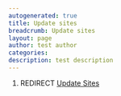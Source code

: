 ```yaml
---
autogenerated: true
title: Update sites
breadcrumb: Update sites
layout: page
author: test author
categories: 
description: test description
---
```


1.  REDIRECT [Update Sites](Update_Sites "wikilink")
